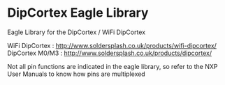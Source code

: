 DipCortex Eagle Library
=======================

Eagle Library for the DipCortex / WiFi DipCortex

WiFi DipCortex : http://www.soldersplash.co.uk/products/wifi-dipcortex/
DipCortex M0/M3 : http://www.soldersplash.co.uk/products/dipcortex/

Not all pin functions are indicated in the eagle library, so refer to the NXP User Manuals to know how pins are multiplexed
